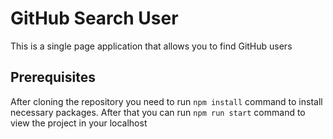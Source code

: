 # GitHub Search User
This is a single page application that allows you to find GitHub users

## Prerequisites
After cloning the repository you need to run `npm install` command to install necessary packages. After that you can run `npm run start` command to view the project in your localhost
